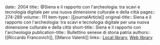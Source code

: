 date:: 2004
title:: @Siena e il rapporto con l'archeologia: tra scavi e tecnologia digitale per una nuova dimensione culturale e della città
pages:: 274-289
volume:: 111
item-type:: [[journalArticle]]
original-title:: Siena e il rapporto con l'archeologia: tra scavi e tecnologia digitale per una nuova dimensione culturale e della città
short-title:: Siena e il rapporto con l'archeologia
publication-title:: Bullettino senese di storia patria
authors:: [[Riccardo Francovich]], [[Marco Valenti]]
links:: [Local library](zotero://select/groups/2386895/items/28F4D6AJ), [Web library](https://www.zotero.org/groups/2386895/items/28F4D6AJ)
